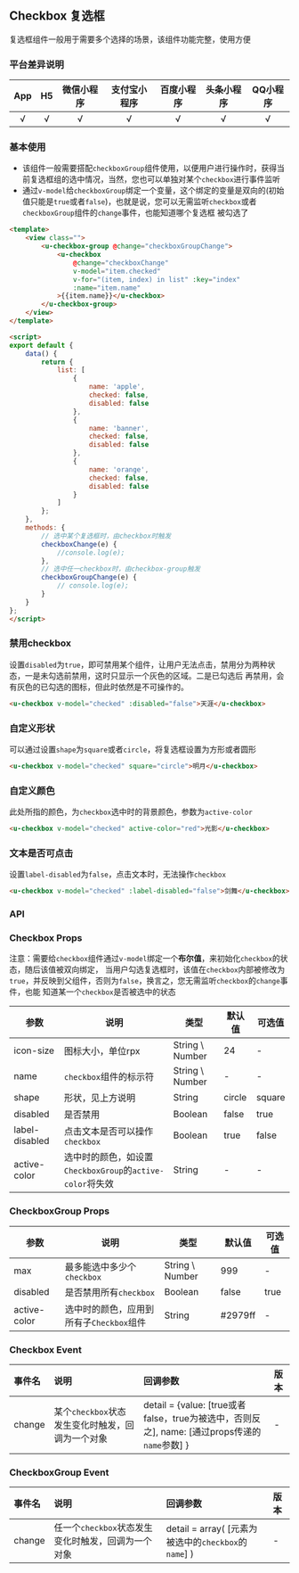 ## Checkbox 复选框

复选框组件一般用于需要多个选择的场景，该组件功能完整，使用方便

### 平台差异说明

|App|H5|微信小程序|支付宝小程序|百度小程序|头条小程序|QQ小程序|
|:-:|:-:|:-:|:-:|:-:|:-:|:-:|
|√|√|√|√|√|√|√|

### 基本使用

- 该组件一般需要搭配`checkboxGroup`组件使用，以便用户进行操作时，获得当前复选框组的选中情况，当然，您也可以单独对某个`checkbox`进行事件监听
- 通过`v-model`给`checkboxGroup`绑定一个变量，这个绑定的变量是双向的(初始值只能是`true`或者`false`)，也就是说，您可以无需监听`checkbox`或者`checkboxGroup`组件的`change`事件，也能知道哪个复选框
被勾选了


```html
<template>
	<view class="">
		<u-checkbox-group @change="checkboxGroupChange">
			<u-checkbox 
				@change="checkboxChange" 
				v-model="item.checked" 
				v-for="(item, index) in list" :key="index" 
				:name="item.name"
			>{{item.name}}</u-checkbox>
		</u-checkbox-group>
	</view>
</template>

<script>
export default {
	data() {
		return {
			list: [
				{
					name: 'apple',
					checked: false,
					disabled: false
				},
				{
					name: 'banner',
					checked: false,
					disabled: false
				},
				{
					name: 'orange',
					checked: false,
					disabled: false
				}
			]
		};
	},
	methods: {
		// 选中某个复选框时，由checkbox时触发
		checkboxChange(e) {
			//console.log(e);
		},
		// 选中任一checkbox时，由checkbox-group触发
		checkboxGroupChange(e) {
			// console.log(e);
		}
	}
};
</script>
```

### 禁用checkbox

设置`disabled`为`true`，即可禁用某个组件，让用户无法点击，禁用分为两种状态，一是未勾选前禁用，这时只显示一个灰色的区域。二是已勾选后
再禁用，会有灰色的已勾选的图标，但此时依然是不可操作的。

```html
<u-checkbox v-model="checked" :disabled="false">天涯</u-checkbox>
```

### 自定义形状

可以通过设置`shape`为`square`或者`circle`，将复选框设置为方形或者圆形


```html
<u-checkbox v-model="checked" square="circle">明月</u-checkbox>
```


### 自定义颜色

此处所指的颜色，为`checkbox`选中时的背景颜色，参数为`active-color`


```html
<u-checkbox v-model="checked" active-color="red">光影</u-checkbox>
```


### 文本是否可点击

设置`label-disabled`为`false`，点击文本时，无法操作`checkbox`



```html
<u-checkbox v-model="checked" :label-disabled="false">剑舞</u-checkbox>
```


### API

### Checkbox Props

注意：需要给`checkbox`组件通过`v-model`绑定一个**布尔值**，来初始化`checkbox`的状态，随后该值被双向绑定，
当用户勾选复选框时，该值在`checkbox`内部被修改为`true`，并反映到父组件，否则为`false`，换言之，您无需监听`checkbox`的`change`事件，也能
知道某一个`checkbox`是否被选中的状态

| 参数          | 说明            | 类型            | 默认值             |  可选值   |
|-------------  |---------------- |---------------|------------------ |-------- |
| icon-size | 图标大小，单位rpx  | String \ Number | 24 | - |
| name | `checkbox`组件的标示符  | String \ Number | - | - |
| shape | 形状，见上方说明 | String  | circle | square |
| disabled | 是否禁用 | Boolean  | false | true |
| label-disabled | 点击文本是否可以操作`checkbox` | Boolean  | true | false |
| active-color | 选中时的颜色，如设置`CheckboxGroup`的`active-color`将失效 | String  | - | - |



### CheckboxGroup Props

| 参数          | 说明            | 类型            | 默认值             |  可选值   |
|-------------  |---------------- |---------------|------------------ |-------- |
| max | 最多能选中多少个`checkbox`  | String \ Number | 999 | - |
| disabled | 是否禁用所有`checkbox`  | Boolean | false | true |
| active-color | 选中时的颜色，应用到所有子`Checkbox`组件 | String  | #2979ff | - |


### Checkbox Event

|事件名|说明|回调参数|版本|
|:-|:-|:-|:-|
| change | 某个`checkbox`状态发生变化时触发，回调为一个对象 | detail = {value: [true或者false，true为被选中，否则反之], name: [通过props传递的`name`参数] } | - |


### CheckboxGroup Event

|事件名|说明|回调参数|版本|
|:-|:-|:-|:-|
| change | 任一个`checkbox`状态发生变化时触发，回调为一个对象 | detail = array( [元素为被选中的`checkbox`的`name`] ) | - |
